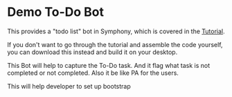 # Demo To-Do Bot

This provides a "todo list" bot in Symphony, which is covered in the [Tutorial](https://finos.github.io/spring-bot/symphony.html).

If you don't want to go through the tutorial and assemble the code yourself, you can download this instead and build it on your desktop. 

This Bot will help to capture the To-Do task. And it flag what task is not completed or not completed. Also it be like PA for the users.

This will help developer to set up bootstrap



